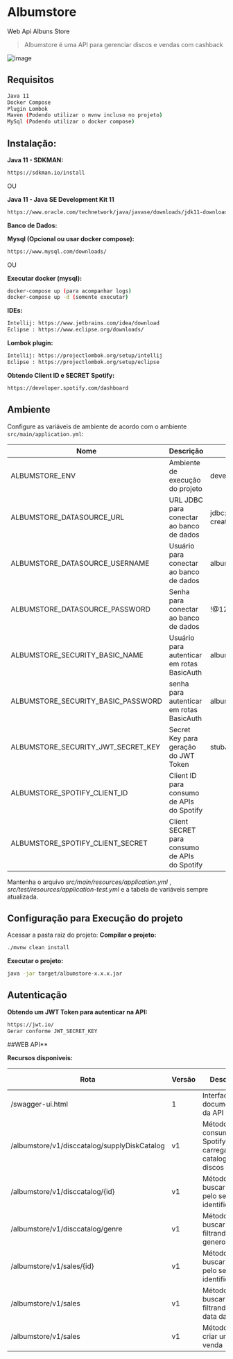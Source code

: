 # Albumstore
Web Api Albuns Store

> Albumstore é uma API para gerenciar discos e vendas com cashback

![image](https://http2.mlstatic.com/kit-disco-de-vinil-pequeno-06-unidades-D_NQ_NP_951092-MLB25672011419_062017-F.jpg)

## Requisitos
```sh
Java 11
Docker Compose
Plugin Lombok
Maven (Podendo utilizar o mvnw incluso no projeto)
MySql (Podendo utilizar o docker compose)
```

## Instalação:


**Java 11 - SDKMAN:**

```sh
https://sdkman.io/install
```

OU

**Java 11 - Java SE Development Kit 11**

```sh
https://www.oracle.com/technetwork/java/javase/downloads/jdk11-downloads-5066655.html
```

**Banco de Dados:**

**Mysql (Opcional ou usar docker compose):**
```sh
https://www.mysql.com/downloads/
```
OU

**Executar docker (mysql):**

```sh
docker-compose up (para acompanhar logs)
docker-compose up -d (somente executar)
```


**IDEs:**
```sh
Intellij: https://www.jetbrains.com/idea/download
Eclipse : https://www.eclipse.org/downloads/
```

**Lombok plugin:**

```sh
Intellij: https://projectlombok.org/setup/intellij
Eclipse : https://projectlombok.org/setup/eclipse
```

**Obtendo Client ID e SECRET Spotify:**

```sh
https://developer.spotify.com/dashboard
```

## Ambiente
Configure as variáveis de ambiente de acordo com o ambiente `src/main/application.yml`:

| Nome | Descrição | Valor Padrão | Obrigatório |
| -- | -- | -- | -- |
| ALBUMSTORE_ENV | Ambiente de execução do projeto| development| |
| ALBUMSTORE_DATASOURCE_URL | URL JDBC para conectar ao banco de dados | jdbc:mysql://127.0.0.1:3306/albumstore?createDatabaseIfNotExist=true&useSSL=false  | :white_check_mark: |
| ALBUMSTORE_DATASOURCE_USERNAME | Usuário para conectar ao banco de dados | albumstore |  |
| ALBUMSTORE_DATASOURCE_PASSWORD | Senha para conectar ao banco de dados | !@12QWqw |  |
| ALBUMSTORE_SECURITY_BASIC_NAME | Usuário para autenticar em rotas BasicAuth | albumstore |  |
| ALBUMSTORE_SECURITY_BASIC_PASSWORD | senha para autenticar em rotas BasicAuth | albumstore  | |
| ALBUMSTORE_SECURITY_JWT_SECRET_KEY | Secret Key para geração do JWT Token | stubJWT | |
| ALBUMSTORE_SPOTIFY_CLIENT_ID | Client ID para consumo de APIs do Spotify | | :white_check_mark: |
| ALBUMSTORE_SPOTIFY_CLIENT_SECRET | Client SECRET para consumo de APIs do Spotify | | :white_check_mark: |


Mantenha o arquivo *src/main/resources/application.yml* , *src/test/resources/application-test.yml* e a tabela de variáveis sempre atualizada.


## Configuração para Execução do projeto

Acessar a pasta raiz do projeto:
**Compilar o projeto:**

```sh
./mvnw clean install
```

**Executar o projeto:**

```sh
java -jar target/albumstore-x.x.x.jar
```

## Autenticação

**Obtendo um JWT Token para autenticar na API:**

```sh
https://jwt.io/
Gerar conforme JWT_SECRET_KEY
```

##WEB API**

**Recursos disponiveis:**

| Rota | Versão |Descrição | HTTP Method | Autenticação |
| -- | -- | -- | -- | -- |
| /swagger-ui.html | 1 |Interface para documentação da API| GET | |
| /albumstore/v1/disccatalog/supplyDiskCatalog | v1 | Método para consumir o Spotify e carregar o catalogo de discos | GET |  [:white_check_mark:] [OAuth2] |
| /albumstore/v1/disccatalog/{id} | v1 | Método para buscar disco pelo seu identificador| GET |  [:white_check_mark:] [OAuth2] |
| /albumstore/v1/disccatalog/genre| v1 | Método para buscar discos filtrando por genero| GET |  [:white_check_mark:] [OAuth2] |
| /albumstore/v1/sales/{id}| v1 | Método para buscar venda pelo seu identificador| GET |  [:white_check_mark:] [OAuth2] |
| /albumstore/v1/sales| v1 | Método para buscar vendas filtrando por data da venda| GET |  [:white_check_mark:] [OAuth2] |
| /albumstore/v1/sales| v1 | Método para criar uma nova venda| POST |  [:white_check_mark:] [OAuth2] |



